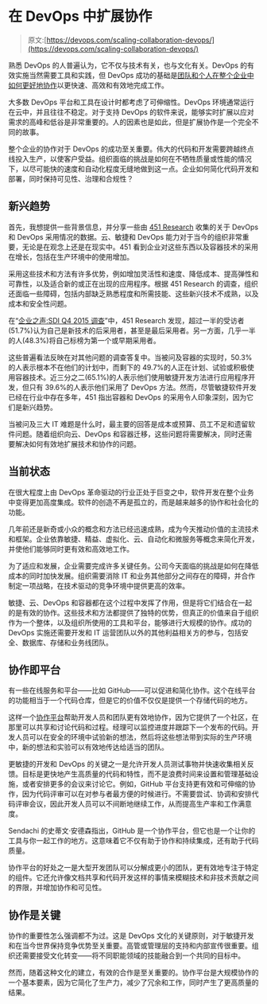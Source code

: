 # 在 DevOps 中扩展协作

> 原文:[https://devops.com/scaling-collaboration-devops/](https://devops.com/scaling-collaboration-devops/)

熟悉 DevOps 的人普遍认为，它不仅与技术有关，也与文化有关。DevOps 的有效实施当然需要工具和实践，但 DevOps 成功的基础是[团队和个人在整个企业中如何更好地协作](https://devops.com/2014/12/15/four-strategies-supporting-devops-collaboration/)以更快速、高效和有效地完成工作。

大多数 DevOps 平台和工具在设计时都考虑了可伸缩性。DevOps 环境通常运行在云中，并且往往不稳定。对于支持 DevOps 的软件来说，能够实时扩展以应对需求的高峰和低谷是非常重要的。人的因素也是如此，但是扩展协作是一个完全不同的故事。

整个企业的协作对于 DevOps 的成功至关重要。伟大的代码和开发需要跨越终点线投入生产，以使客户受益。组织面临的挑战是如何在不牺牲质量或性能的情况下，以尽可能快的速度和自动化程度无缝地做到这一点。企业如何简化代码开发和部署，同时保持可见性、治理和合规性？

## 新兴趋势

首先，我想提供一些背景信息，并分享一些由 [451 Research](https://451research.com/) 收集的关于 DevOps 和 DevOps 采用情况的数据。云、敏捷和 DevOps 能力对于当今的组织非常重要，无论是在观念上还是在现实中。451 看到企业对这些东西以及容器技术的采用在增长，包括在生产环境中的使用增加。

采用这些技术和方法有许多优势，例如增加灵活性和速度、降低成本、提高弹性和可靠性，以及适合新的或正在出现的应用程序。根据 451 Research 的调查，组织还面临一些障碍，包括内部缺乏熟悉程度和所需技能、这些新兴技术不成熟，以及成本和安全性问题。

在“[企业之声:SDI Q4 2015 调查](https://451research.com/customer-insight-voice-of-the-enterprise-overview)”中，451 Research 发现，超过一半的受访者(51.7%)认为自己是新技术的后采用者，甚至是最后采用者。另一方面，几乎一半的人(48.3%)将自己标榜为第一个或早期采用者。

这些普遍看法反映在对其他问题的调查答复中。当被问及容器的实现时，50.3%的人表示根本不在他们的计划中，而剩下的 49.7%的人正在计划、试验或积极使用容器技术。近三分之二(65.1%)的人表示他们使用敏捷开发方法进行应用程序开发，但只有 39.6%的人表示他们采用了 DevOps 方法。然而，尽管敏捷软件开发已经在行业中存在多年，451 指出容器和 DevOps 的采用令人印象深刻，因为它们是新兴趋势。

当被问及三大 IT 难题是什么时，最主要的回答是成本或预算、员工不足和遗留软件问题。随着组织向云、DevOps 和容器迁移，这些问题将需要解决，同时还需要解决如何有效地扩展技术和协作的问题。

## 当前状态

在很大程度上由 DevOps 革命驱动的行业正处于巨变之中，软件开发在整个业务中变得更加高度集成。软件的创造不再是孤立的，而是越来越多的协作和社会化的功能。

几年前还是新奇或小众的概念和方法已经迅速成熟，成为今天推动价值的主流技术和框架。企业依靠敏捷、精益、虚拟化、云、自动化和微服务等概念来简化开发，并使他们能够同时更有效和高效地工作。

为了适应和发展，企业需要完成许多关键任务。公司今天面临的挑战是如何在降低成本的同时加快发展。组织需要消除 IT 和业务其他部分之间存在的障碍，并合作制定一项战略，在技术驱动的竞争环境中提供更高的效率。

敏捷、云、DevOps 和容器都在这个过程中发挥了作用，但是将它们结合在一起的是有效的协作。这些技术和方法都提供了独特的优势，但真正的价值来自于组织作为一个整体，以及组织所使用的工具和平台，能够进行大规模的协作。成功的 DevOps 实施还需要开发和 IT 运营团队以外的其他利益相关方的参与，包括安全、数据库、存储和业务线团队。

## 协作即平台

有一些在线服务和平台——比如 GitHub——可以促进和简化协作。这个在线平台的功能相当于一个代码仓库，但是它的价值不仅仅是提供一个存储代码的地方。

这样一个[协作平台](https://devops.com/events/analytics-of-collaboration-on-github/)帮助开发人员和团队更有效地协作，因为它提供了一个社区，在那里可以共享和讨论代码和过程。经理可以监控进度并跟踪下一个发布的代码。开发人员可以在安全的环境中试验新的想法，然后将这些想法带到实际的生产环境中，新的想法和实验可以有效地传达给适当的团队。

更敏捷的开发和 DevOps 的关键之一是允许开发人员测试事物并快速收集相关反馈。目标是更快地产生高质量的代码和特性，而不是浪费时间来设置和管理基础设施，或者安排更多的会议来讨论它。例如，GitHub 平台支持更有效和可伸缩的协作，因为代码评审可以在对参与者最方便的时候进行。不需要尝试、协调和安排代码评审会议，因此开发人员可以不间断地继续工作，从而提高生产率和工作满意度。

Sendachi 的史蒂文·安德森指出，GitHub 是一个协作平台，但它也是一个让你的工具与你一起工作的地方。这意味着它不仅有助于协作和持续集成，还有助于代码质量。

协作平台的好处之一是大型开发团队可以分解成更小的团队，更有效地专注于特定的组件。它还允许像文档共享和代码开发这样的事情来模糊技术和非技术贡献之间的界限，并增加协作和可见性。

## 协作是关键

协作的重要性怎么强调都不为过。这是 DevOps 文化的关键原则，对于敏捷开发和在当今世界保持竞争优势至关重要。高管或管理层的支持和内部宣传很重要。组织还需要接受文化转变——将不同职能领域的技能融合到一个共同的目标中。

然而，随着这种文化的建立，有效的合作是至关重要的。协作平台是大规模协作的一个基本要素，因为它简化了生产力，减少了冗余和工作，同时产生了更高质量的结果。